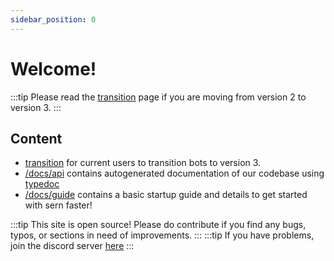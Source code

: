 ```yaml
---
sidebar_position: 0
---
```


# Welcome!

:::tip
Please read the [transition](../docs/guide/walkthrough/transition.md) page if you are moving from version 2 to version 3.
:::

## Content
- [transition](../docs/guide/walkthrough/transition.md) for current users to transition bots to version 3. 
- [/docs/api](../docs/api) contains autogenerated documentation of our codebase using [typedoc](https://typedoc.org/)
- [/docs/guide](../docs/guide) contains a basic startup guide and details to get started with sern faster!

:::tip
This site is open source! Please do contribute if you find any bugs, typos, or sections in need of improvements.
:::
:::tip
If you have problems, join the discord server [here](https://sern.dev/discord)
:::
